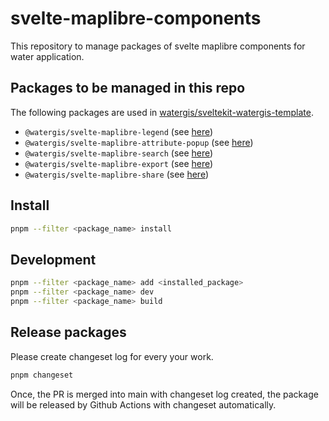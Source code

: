 # svelte-maplibre-components

This repository to manage packages of svelte maplibre components for water application.

## Packages to be managed in this repo

The following packages are used in [watergis/sveltekit-watergis-template](https://github.com/watergis/sveltekit-watergis-template).

- `@watergis/svelte-maplibre-legend` (see [here](./packages/legend))
- `@watergis/svelte-maplibre-attribute-popup` (see [here](./packages/attribute-popup))
- `@watergis/svelte-maplibre-search` (see [here](./packages/search))
- `@watergis/svelte-maplibre-export` (see [here](./packages/export))
- `@watergis/svelte-maplibre-share` (see [here](./packages/share))


## Install

```zsh
pnpm --filter <package_name> install
```

## Development

```zsh
pnpm --filter <package_name> add <installed_package>
pnpm --filter <package_name> dev
pnpm --filter <package_name> build
```

## Release packages

Please create changeset log for every your work.

```zsh
pnpm changeset
```

Once, the PR is merged into main with changeset log created, the package will be released by Github Actions with changeset automatically.
